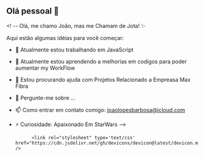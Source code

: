 ## Olá pessoal 👋

<! --
Olá, me chamo João, mas me Chamam de Jota! ✨

Aqui estão algumas idéias para você começar:

- 🔭 Atualmente estou trabalhando em JavaScript
- 🌱 Atualmente estou aprendendo a melhorias em codigos para poder aumentar my WorkFlow
- 🤔 Estou procurando ajuda com Projetos Relacionado a Empreasa Max Fibra 
- 💬 Pergunte-me sobre ...
- 📫 Como entrar em contato comigo: joaolopesbarbosa@icloud.com
- ⚡ Curiosidade: Apaixonado Em StarWars
-->

  
            <link rel="stylesheet" type='text/css' href="https://cdn.jsdelivr.net/gh/devicons/devicon@latest/devicon.min.css" />
          
